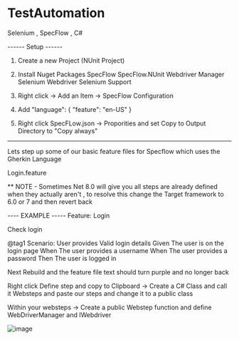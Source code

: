 # TestAutomation
Selenium , SpecFlow , C# 


------ Setup ------
1. Create a new Project (NUnit Project)
2. Install Nuget Packages
   SpecFlow
   SpecFlow.NUnit
   Webdriver Manager
   Selenium Webdriver
   Selenium Support

4. Right click ->  Add an Item ->  SpecFlow Configuration
5. Add "language": {
  "feature": "en-US"
}

6. Right click SpecFLow.json -> Proporities and set Copy to Output Directory to "Copy always"

-----

Lets step up some of our basic feature files for Specflow which uses the Gherkin Language

Login.feature

** NOTE - Sometimes Net 8.0 will give you all steps are already defined when they actually aren't , to resolve this change the Target framework to 6.0 or 7 and then revert back 

---- EXAMPLE -----
Feature: Login

Check login 

@tag1
Scenario: User provides Valid login details 
	Given The user is on the login page
	When The user provides a username
	When The user provides a password
	Then The user is logged in


Next Rebuild and the feature file text should turn purple and no longer back 

Right click Define step and copy to Clipboard -> Create a C# Class and call it Websteps and paste our steps and change it to a public class

Within your websteps -> Create a public Webstep function and define WebDriverManager and IWebdriver 

![image](https://github.com/user-attachments/assets/15c327fa-d85d-486e-8804-c1cded62fe0c)


  


